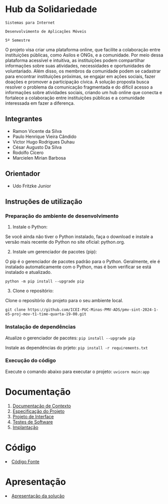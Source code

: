 # Hub da Solidariedade

`Sistemas para Internet`

`Desenvolvimento de Aplicações Móveis`

`5º Semestre`

O projeto visa criar uma plataforma online, que facilite a colaboração entre instituições públicas, como Asilos e ONGs, e a comunidade. Por meio dessa plataforma acessível e intuitiva, as instituições podem compartilhar informações sobre suas atividades, necessidades e oportunidades de voluntariado. Além disso, os membros da comunidade podem se cadastrar para encontrar instituições próximas, se engajar em ações sociais, fazer doações e promover a participação cívica. A solução proposta busca resolver o problema da comunicação fragmentada e do difícil acesso a informações sobre atividades sociais, criando um hub online que conecta e fortalece a colaboração entre instituições públicas e a comunidade interessada em fazer a diferença.

## Integrantes

* Ramon Vicente da Silva
* Paulo Henrique Vieira Cândido
* Victor Hugo Rodrigues Duhau
* César Augusto Da Silva
* Rodolfo Cícero
* Marcielen Mirian Barbosa

## Orientador

* Udo Fritzke Junior

## Instruções de utilização

### Preparação do ambiente de desenvolvimento
1. Instale o Python:

Se você ainda não tiver o Python instalado, faça o download e instale a versão mais recente do Python no site oficial: python.org.

2. Instale um gerenciador de pacotes (pip):

O pip é o gerenciador de pacotes padrão para o Python. Geralmente, ele é instalado automaticamente com o Python, mas é bom verificar se está instalado e atualizado.

`python -m pip install --upgrade pip`

3. Clone o repositório:

Clone o repositório do projeto para o seu ambiente local.

`git clone https://github.com/ICEI-PUC-Minas-PMV-ADS/pmv-sint-2024-1-e5-proj-mov-t1-time-quarta-19-00.git`

### Instalação de dependências
Atualize o gerenciador de pacotes:
`pip install --upgrade pip`

Instale as dependências do prjeto:
`pip install -r requirements.txt`

### Execução do código
Execute o comando abaixo para executar o projeto:
`uvicorn main:app`

# Documentação

<ol>
<li><a href="documents/01-Documentação de Contexto.md"> Documentação de Contexto</a></li>
<li><a href="documents/02-Especificação do Projeto.md"> Especificação do Projeto</a></li>
<li><a href="documents/03-Projeto de Interface.md"> Projeto de Interface</a></li>
<li><a href="documents/04-Testes de Software.md"> Testes de Software</a></li>
<li><a href="documents/05-Implantação.md"> Implantação</a></li>
</ol>

# Código

<li><a href="src/README.md"> Código Fonte</a></li>

# Apresentação

<li><a href="presentation/README.md"> Apresentação da solução</a></li>
